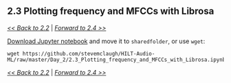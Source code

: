 ## 2.3 Plotting frequency and MFCCs with Librosa

[*<< Back to 2.2*](2.2.md) \| [*Forward to 2.4 >>*](1.2.md)

[Download Jupyter notebook](https://github.com/stevemclaugh/HILT-Audio-ML/blob/master/Day_2/2.3_Plotting_frequency_and_MFCCs_with_Librosa.ipynb) and move it to `sharedfolder`, or use `wget`:

```
wget https://github.com/stevemclaugh/HILT-Audio-ML/raw/master/Day_2/2.3_Plotting_frequency_and_MFCCs_with_Librosa.ipynb
```

[*<< Back to 2.2*](2.2.md) \| [*Forward to 2.4 >>*](1.2.md)
